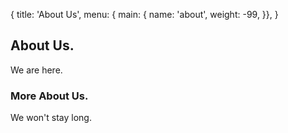 {
  title: 'About Us',
  menu: { main: {
    name: 'about',
    weight: -99,
  }},
}
## About Us.

We are here.

### More About Us.

We won't stay long.

